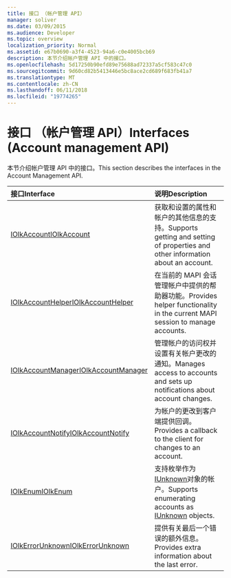 ```yaml
---
title: 接口 （帐户管理 API）
manager: soliver
ms.date: 03/09/2015
ms.audience: Developer
ms.topic: overview
localization_priority: Normal
ms.assetid: e67b0690-a3f4-4523-94a6-c0e4005bcb69
description: 本节介绍帐户管理 API 中的接口。
ms.openlocfilehash: 5d17250b90efd89e75688ad72337a5cf583c47c0
ms.sourcegitcommit: 9d60cd82b5413446e5bc8ace2cd689f683fb41a7
ms.translationtype: MT
ms.contentlocale: zh-CN
ms.lasthandoff: 06/11/2018
ms.locfileid: "19774265"
---
```

# <a name="interfaces-account-management-api"></a><span data-ttu-id="18d45-103">接口 （帐户管理 API）</span><span class="sxs-lookup"><span data-stu-id="18d45-103">Interfaces (Account management API)</span></span>

<span data-ttu-id="18d45-104">本节介绍帐户管理 API 中的接口。</span><span class="sxs-lookup"><span data-stu-id="18d45-104">This section describes the interfaces in the Account Management API.</span></span>
  
|<span data-ttu-id="18d45-105">**接口**</span><span class="sxs-lookup"><span data-stu-id="18d45-105">**Interface**</span></span>|<span data-ttu-id="18d45-106">**说明**</span><span class="sxs-lookup"><span data-stu-id="18d45-106">**Description**</span></span>|
|:-----|:-----|
|[<span data-ttu-id="18d45-107">IOlkAccount</span><span class="sxs-lookup"><span data-stu-id="18d45-107">IOlkAccount</span></span>](iolkaccount.md) <br/> |<span data-ttu-id="18d45-108">获取和设置的属性和帐户的其他信息的支持。</span><span class="sxs-lookup"><span data-stu-id="18d45-108">Supports getting and setting of properties and other information about an account.</span></span>  <br/> |
|[<span data-ttu-id="18d45-109">IOlkAccountHelper</span><span class="sxs-lookup"><span data-stu-id="18d45-109">IOlkAccountHelper</span></span>](iolkaccounthelper.md) <br/> |<span data-ttu-id="18d45-110">在当前的 MAPI 会话管理帐户中提供的帮助器功能。</span><span class="sxs-lookup"><span data-stu-id="18d45-110">Provides helper functionality in the current MAPI session to manage accounts.</span></span>  <br/> |
|[<span data-ttu-id="18d45-111">IOlkAccountManager</span><span class="sxs-lookup"><span data-stu-id="18d45-111">IOlkAccountManager</span></span>](iolkaccountmanager.md) <br/> |<span data-ttu-id="18d45-112">管理帐户的访问权并设置有关帐户更改的通知。</span><span class="sxs-lookup"><span data-stu-id="18d45-112">Manages access to accounts and sets up notifications about account changes.</span></span>  <br/> |
|[<span data-ttu-id="18d45-113">IOlkAccountNotify</span><span class="sxs-lookup"><span data-stu-id="18d45-113">IOlkAccountNotify</span></span>](iolkaccountnotify.md) <br/> |<span data-ttu-id="18d45-114">为帐户的更改到客户端提供回调。</span><span class="sxs-lookup"><span data-stu-id="18d45-114">Provides a callback to the client for changes to an account.</span></span>  <br/> |
|[<span data-ttu-id="18d45-115">IOlkEnum</span><span class="sxs-lookup"><span data-stu-id="18d45-115">IOlkEnum</span></span>](iolkenum.md) <br/> |<span data-ttu-id="18d45-116">支持枚举作为[IUnknown](http://msdn.microsoft.com/library/com.iunknown%28Office.15%29.aspx)对象的帐户。</span><span class="sxs-lookup"><span data-stu-id="18d45-116">Supports enumerating accounts as [IUnknown](http://msdn.microsoft.com/library/com.iunknown%28Office.15%29.aspx) objects.</span></span>  <br/> |
|[<span data-ttu-id="18d45-117">IOlkErrorUnknown</span><span class="sxs-lookup"><span data-stu-id="18d45-117">IOlkErrorUnknown</span></span>](iolkerrorunknown.md) <br/> |<span data-ttu-id="18d45-118">提供有关最后一个错误的额外信息。</span><span class="sxs-lookup"><span data-stu-id="18d45-118">Provides extra information about the last error.</span></span>  <br/> |
   

